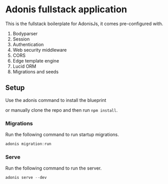 # Adonis fullstack application

This is the fullstack boilerplate for AdonisJs, it comes pre-configured with.

1. Bodyparser
2. Session
3. Authentication
4. Web security middleware
5. CORS
6. Edge template engine
7. Lucid ORM
8. Migrations and seeds

## Setup

Use the adonis command to install the blueprint

or manually clone the repo and then run `npm install`.


### Migrations

Run the following command to run startup migrations.

```js
adonis migration:run
```
### Serve

Run the following command to run the server.

```js
adonis serve --dev
```
